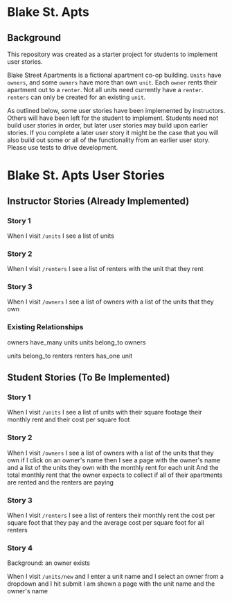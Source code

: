 # Blake St. Apts

## Background

This repository was created as a starter project for students to implement user stories.

Blake Street Apartments is a fictional apartment co-op building. `Units` have `owners`, and some `owners` have more than own `unit`. Each `owner` rents their apartment out to a `renter`. Not all units need currently have a `renter`. `renters` can only be created for an existing `unit`.

As outlined below, some user stories have been implemented by instructors. Others will have been left for the student to implement. Students need not build user stories in order, but later user stories may build upon earlier stories. If you complete a later user story it might be the case that you will also build out some or all of the functionality from an earlier user story. Please use tests to drive development.

# Blake St. Apts User Stories

## Instructor Stories (Already Implemented)

### Story 1

When I visit `/units`
I see a list of units

### Story 2

When I visit `/renters`
I see a list of renters
with the unit that they rent

### Story 3

When I visit `/owners`
I see a list of owners
with a list of the units that they own

### Existing Relationships

owners have_many units
units belong_to owners

units belong_to renters
renters has_one unit

## Student Stories (To Be Implemented)

### Story 1

When I visit `/units`
I see a list of units
with their square footage
their monthly rent
and their cost per square foot

### Story 2

When I visit `/owners`
I see a list of owners
with a list of the units that they own
if I click on an owner's name
then I see a page with the owner's name
and a list of the units they own
with the monthly rent for each unit
And the total monthly rent that the owner expects to collect if all of their apartments are rented and the renters are paying

### Story 3

When I visit `/renters`
I see a list of renters
their monthly rent
the cost per square foot that they pay
and the average cost per square foot for all renters

### Story 4

Background: an owner exists

When I visit `/units/new`
and I enter a unit name
and I select an owner from a dropdown
and I hit submit
I am shown a page with the unit name and the owner's name
